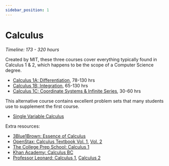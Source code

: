 ```yaml
---
sidebar_position: 1
---
```


# Calculus
*Timeline: 173 - 320 hours*

Created by MIT, these three courses cover everything typically found in Calculus 1 & 2, which happens to be the scope of a Computer Science degree.
- [Calculus 1A: Differentiation](https://openlearninglibrary.mit.edu/courses/course-v1:MITx+18.01.1x+2T2019/about), 78-130 hrs
- [Calculus 1B: Integration](https://openlearninglibrary.mit.edu/courses/course-v1:MITx+18.01.2x+3T2019/about), 65-130 hrs
- [Calculus 1C: Coordinate Systems & Infinite Series](https://openlearninglibrary.mit.edu/courses/course-v1:MITx+18.01.3x+1T2020/about), 30-60 hrs

This alternative course contains excellent problem sets that many students use to supplement the first course.
- [Single Variable Calculus](https://ocw.mit.edu/courses/18-01sc-single-variable-calculus-fall-2010/)

Extra resources:
- [3Blue1Brown: Essence of Calculus](https://youtube.com/playlist?list=PLZHQObOWTQDMsr9K-rj53DwVRMYO3t5Yr)
- [OpenStax: Calculus Textbook Vol. 1](https://openstax.org/details/books/calculus-volume-1), [Vol. 2](https://openstax.org/details/books/calculus-volume-2)
- [The College Prep School: Calculus 1](https://youtu.be/playlist?list=PLm2VEQtiYjhrZz-k1HnnOe0C8TS46WbXm)
- [Khan Academy: Calculus BC](https://www.khanacademy.org/math/ap-calculus-bc)
- [Professor Leonard: Calculus 1](https://youtu.be/playlist?list=PLF797E961509B4EB5), [Calculus 2](https://youtu.be/playlist?list=PLDesaqWTN6EQ2J4vgsN1HyBeRADEh4Cw-)
